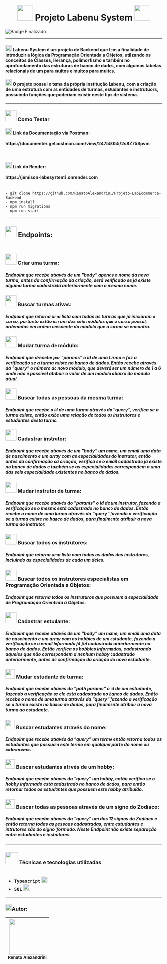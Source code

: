 <h1 align="center" >
<img src="https://user-images.githubusercontent.com/102265620/231919219-1afff750-9c8b-4773-83f1-8dc69e4893e2.png" width="50" height="50"/>
Projeto Labenu System
<img src="https://user-images.githubusercontent.com/102265620/231877695-2cb6c96a-2b2b-4806-967a-48929ffc4046.png" width="50" height="50"/>
</h1>

![Badge Finalizado](http://img.shields.io/static/v1?label=STATUS&message=FINALIZADO&color=GREEN&style=for-the-badge)

<hr>
<h4>
<img src="https://user-images.githubusercontent.com/102265620/231878490-608ecccb-061f-476d-a43b-708590d03f8d.png" width="20" height="20"/>
Labenu System é um projeto de Backend que tem a finalidade de introduzir a lógica da Programação Orientada a Objetos, utilzando os conceitos de Classes, Herança, polimorfismo e também no aprofundamento das estruturas de banco de dados, com algumas tabelas relacionais de um para muitos e muitos para muitos.
</h4>
<h4>
<img src="https://user-images.githubusercontent.com/102265620/231880058-06ecbf5b-02ee-44e0-a491-aebe1238d5ad.png" width="20" height="20"/>
O projeto possui o tema da própria institução Labenu, com a criação de uma estrutura com as entidades de turmas, estudantes e instrutuors, possuindo funções que poderiam existir neste tipo de sistema.
</h4>
<hr>
<h3>
<img src="https://user-images.githubusercontent.com/102265620/231886048-8d35264b-8e26-45ae-a01b-3ae70dfbb2c4.png" width="35" height="35"/>
Como Testar
</h3>
<h4>
<img src="https://user-images.githubusercontent.com/102265620/231886670-84bbf853-61da-4e86-9e84-ed339e0869bb.png" width="20" height="20"/> Link da Documentação via Postman:
<br></br>
https://documenter.getpostman.com/view/24755055/2s8Z75Spvm
<br></br>
<br></br>
<img src="https://user-images.githubusercontent.com/102265620/230519105-cde9cf7d-02fe-4561-8073-38e6ad1909dd.png" width="20" height="20"/> Link do Render:
<br></br>
https://jemison-labesystem1.onrender.com
<br></br>
</h4>

```
- git clone https://github.com/RenatoAlexandrini/Projeto-LabEcommerce-Backend
- npm install
- npm run migrations
- npm run start
```
<hr>


<h2>
<img src="https://user-images.githubusercontent.com/102265620/231894847-1bf41bed-966f-420b-8385-50e803e8eb09.png" width="35" height="35"/> Endpoints:
<br></br>
</h2>
<h3>
<img src="https://user-images.githubusercontent.com/102265620/231898558-52c4f444-b2a0-49da-b4ad-33d6b4daa75d.png" width="35" height="35"/> Criar uma turma:
</h3>
<h5>
Endpoint que recebe através de um "body" apenas o nome da nova turma, antes da confirmação da criação, será verificado se já existe alguma turma cadastrada anteriormente com o mesmo nome.
</h5>


<h3>
<img src="https://user-images.githubusercontent.com/102265620/231899073-2eca1243-ef9d-435f-af54-12c0e403c39f.png" width="35" height="35"/> Buscar turmas ativas:
</h3>
<h5>
Endpoint que retorna uma lista com todas as turmas que já iniciaram o curso, portanto estão em um dos seis módulos que o curso possui, ordenados em ordem crescente do módulo que a turma se encontra.
</h5>

<h3>
<img src="https://user-images.githubusercontent.com/102265620/231908641-d4496610-81ba-4705-a015-33aa867de5a2.png" width="35" height="35"/> Mudar turma de módulo:
</h3>
<h5>
Endpoint que drecebe por "params" o id de uma turma e faz a verificação se a turma existe no banco de dados. Então recebe através da "query" o número do novo módulo, que deverá ser um número de 1 a 6 onde não é possível atribuir o valor de um módulo abaixo do módulo atual.
</h5>

<h3>
<img src="https://user-images.githubusercontent.com/102265620/231910415-ae7be7e4-1721-4984-bccf-f669cfdcf076.png" width="35" height="35"/> Buscar todas as pessoas da mesma turma:
</h3>
<h5>
Endpoint que recebe o id de uma turma através da "query", verifica se a turma existe, então exibe uma relação de todos os instrutores e estudantes desta turma.
</h5>

<h3>
<img src="https://user-images.githubusercontent.com/102265620/231911041-9e76f5d3-fcf0-40b8-9724-e91eb25b7380.png" width="35" height="35"/> Cadastrar instrutor:
</h3>
<h5>
Endpoint que recebe através de um "body" um nome, um email uma data de nascimento e um array com as especialidades do instrutor, então antes da confirmação da criação, verifica se o email cadastrado já existe no banco de dados e também se as especialidades correspondem a uma das seis especialidade existentes no banco de dados.
</h5>

<h3>
<img src="https://user-images.githubusercontent.com/102265620/231911251-ca40f563-7682-4104-a3a0-7808871fd633.png" width="35" height="35"/> Mudar instrutor de turma:
</h3>
<h5>
Endpoint que recebe através do "params" o id de um instrutor, fazendo a verificação se o mesmo está cadastrado no banco de dados. Então recebe o nome de uma turma através da "query" fazendo a verificação se a turma existe no banco de dados, para finalmente atribuir a nova turma ao instrutor.
</h5>

<h3>
<img src="https://user-images.githubusercontent.com/102265620/231912845-a452669b-2803-443a-9bd4-ca610f2475e2.png" width="35" height="35"/> Buscar todos os instrutores:
</h3>
<h5>
Endpoint que retorna uma lista com todos os dados dos instrutores, incluindo as especialidades de cada um deles.
</h5>

<h3>
<img src="https://user-images.githubusercontent.com/102265620/231915116-770e6a30-4015-4a89-b7e2-00ed1c60abee.png" width="35" height="35"/> Buscar todos os instrutores especialistas em Programação Orientada a Objetos:
</h3>
<h5>
Endpoint que retorna todos os Instruturos que possuem a especialidade de Programação Orientada a Objetos.
</h5>

<h3>
<img src="https://user-images.githubusercontent.com/102265620/231916670-9e12f8f3-707a-4cb7-9a43-a11e106cb633.png" width="35" height="35"/> Cadastrar estudante:
</h3>
<h5>
Endpoint que recebe através de um "body" um nome, um email uma data de nascimento e um array com os hobbies de um estudante, fazendo a verificação se o email informado já foi cadastrado anteriormente no banco de dados. Então verifica os hobbies informados, cadastrando aqueles que não correspondem a nenhum hobby cadastrado anteriormente, antes da confirmação da criação do novo estudante.
</h5>

<h3>
<img src="https://user-images.githubusercontent.com/102265620/231916771-1987928e-9898-42cf-9487-4777e1dcce6a.png" width="30" height="30"/> Mudar estudante de turma:
</h3>
<h5>
Endpoint que recebe através do "path params" o id de um estudante, fazendo a verificação se ele está cadastrado no banco de dados. Enãto recebe o nome de uma turma através da "query" fazendo a verificação se a turma existe no banco de dados, para finalmente atribuir a nova turma ao estudante.
</h5>

<h3>
<img src="https://user-images.githubusercontent.com/102265620/231916834-e69c05ec-7f33-4dbe-a400-3e2c2af620c7.png" width="30" height="30"/> Buscar estudantes através do nome:
</h3>
<h5>
Endpoint que recebe através da "query" um termo então retorna todos os estudantes que possuam este termo em qualquer parte do nome ou sobrenome.
</h5>

<h3>
<img src="https://user-images.githubusercontent.com/102265620/231917323-b7332df0-e554-427b-9302-6703f36cc501.png" width="30" height="30"/> Buscar estudantes atrvés de um hobby:
</h3>
<h5>
Endpoint que recebe através da "query" um hobby, então verifica se o hobby informado está cadastrado no banco de dados, para então retornar todos os estudantes que possuem este hobby atribuído.
</h5>

<h3>
<img src="https://user-images.githubusercontent.com/102265620/231917921-ada60476-2835-4d74-ad7d-06362b1ac75f.png" width="30" height="30"/> Buscar todas as pessoas através de um signo do Zodíaco:
</h3>
<h5>
Endpoint que recebe através da "query" um dos 12 signos do Zodíaco e então retorna todas as pessoas cadastradas, entre estudantes e intrutores são do signo iformado. Neste Endpoint não existe separação entre estudantes e instrutores.
</h5>

<hr>
<h3>
<img src="https://user-images.githubusercontent.com/102265620/231918447-10e51bc6-f7b3-4991-945b-f2f681a9490c.gif" width="40" height="40"/> Técnicas e tecnologias utilizadas
<br></br>

- ``Typescript`` <img src="https://user-images.githubusercontent.com/102265620/230519766-2b4903ad-94f7-48e7-b949-4fc981ee519d.png" width="19" height="19"/>
- ``SQL`` <img src="https://user-images.githubusercontent.com/102265620/230519864-6ee2f9d0-1377-4528-a6a1-2b19b5b75d5e.jpg" width="22" height="22"/>

</h3>
<hr>
<h3>
<img src="https://user-images.githubusercontent.com/102265620/231918732-0b45ddb5-bcc4-47e7-9b1f-05dff210534e.png" width="20" height="20"/>Autor:
</h3>

| [<img src="https://avatars.githubusercontent.com/u/102265620?v=4" width=115><br><sub>Renato Alexandrini</sub>](https://github.com/RenatoAlexandrini) | 
| :---: |
